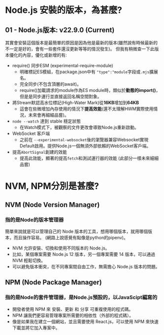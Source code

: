 # Node.js 安裝的版本，為甚麼?
## 01 - Node.js版本: v22.9.0 (Current)
其實會安裝這個版本是最簡單的原因是因為他是最新的版本(雖然說有時候最新的不一定是好的，會有一些套件還沒更新等等的情況發生)。
但我有稍微查一下此版本優化的內容，優化或新增的有: 
- require() 同步ESM (experimental-require-module)
    - 明確標記ES模組，在package.json中有 `"type":"module`字段或`.mjs`擴展名。
    - 完全同步(不包含頂層的await)。
    - require()加載請求的module作為ES module時，類似於**動態的import()**，但是是同步運行並直接返回名稱空間對象。
- 將Stream默認高水位標記(High-Water Mark)從**16KB**增加到**64KB**
    - 這會在些微增加內存使用的情況下**提高效能**(還不太理解HWM實際使用情況，未來會再細細品嘗)。
- `node --watch` 達到 stable 穩定狀態
    - 在Watch模式下，被觀察的文件更改會導致Node.js重新啟動。
- WebSocket 客戶端
    - 之前在 `--experimental-websocket`後的瀏覽器兼容Websocket實現Default啟用。提供Node.js一個無須外部依賴的WebSocket客戶端。
- 提高`AbortSignal`創建的效能
    - 提高此效能，顯著的提高`fetch`和測試運行器的效能
    (此部分一樣未來細細品嘗)

# NVM, NPM分別是甚麼?
## NVM (Node Version Manager)
### 指的是Node的版本管理器
簡單來說就是可以管理自己的 Node 版本的工具，想用哪個版本，就用哪個版本，而且操作容易。
(網路上說感覺有點像是python的pipenv)。

- NVM 允許安裝、切換和使用不同版本的 Node.js。
- 比如，某個專案需要 Node.js 12 版本，另一個專案需要 14 版本，可以通過 NVM 輕鬆切換。
- 可以避免版本衝突，在不同專案間自由工作，無需擔心 Node.js 版本的問題。
## NPM (Node Package Manager)
### 指的是Node的套件管理器，是Node.js預設的，以JavaScipt編寫的
- 開發者使用 NPM 來 安裝、更新 和 分享 可重複使用的程式碼。
- NPM 讓我們更容易管理專案所需要的相依性（外部的程式碼）。
- 像是如果我在建立一個網站，並且需要使用 React.js，可以使用 NPM 來快速下載並將它加入專案中。